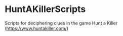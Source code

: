 # HuntAKillerScripts
Scripts for deciphering clues in the game Hunt a Killer (https://www.huntakiller.com/)
